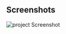 
## Screenshots

![project Screenshot](https://github.com/SharmaNatvar/frontEnd_work/edit/main/portfolio/assets/img0.png?raw=true)


